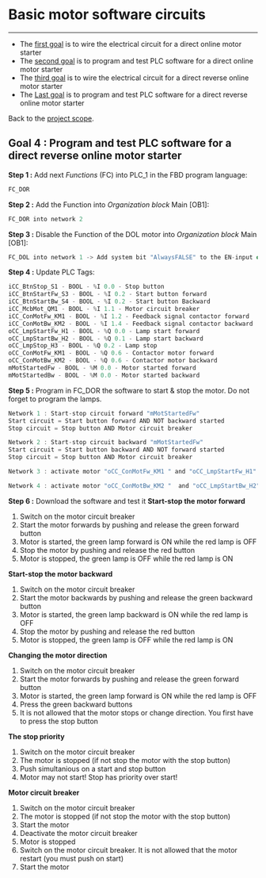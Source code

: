 # Basic motor software circuits
_____________________________________
-   The [first goal](../Ex05/Subchapter04_01.md) is to wire the electrical circuit for a direct online motor starter
-   The [second goal](../Ex05/Subchapter04_02.md)  is to program and test PLC software for a direct online motor starter
- The [third goal](../Ex05/Subchapter04_03.md) is to wire the electrical circuit for a direct reverse online motor starter
-   The [Last goal](../Ex05/Subchapter04_04.md)  is to program and test PLC software for a direct reverse online motor starter

Back to the [project scope](../Ex05/Subchapter04.md).

## Goal 4 : Program and test PLC software for a direct reverse online motor starter
**Step 1 :** Add next *Functions* (FC) into PLC_1 in the FBD program language:
```javascript
FC_DOR
```

**Step 2 :** Add the Function into *Organization block* Main [OB1]:
```javascript
FC_DOR into network 2
```

**Step 3 :** Disable the Function of the DOL motor into *Organization block* Main [OB1]:
```javascript
FC_DOL into network 1 -> Add system bit "AlwaysFALSE" to the EN-input of FC_DOL
```

**Step 4 :** Update PLC Tags:
```javascript
iCC_BtnStop_S1 - BOOL - %I 0.0 - Stop button
iCC_BtnStartFw_S3 - BOOL - %I 0.2 - Start button forward
iCC_BtnStartBw_S4 - BOOL - %I 0.2 - Start button Backward
iCC_McbMot_QM1 - BOOL - %I 1.1 - Motor circuit breaker
iCC_ConMotFw_KM1 - BOOL - %I 1.2 - Feedback signal contactor forward
iCC_ConMotBw_KM2 - BOOL - %I 1.4 - Feedback signal contactor backward
oCC_LmpStartFw_H1 - BOOL - %Q 0.0 - Lamp start forward
oCC_LmpStartBw_H2 - BOOL - %Q 0.1 - Lamp start backward
oCC_LmpStop_H3 - BOOL - %Q 0.2 - Lamp stop
oCC_ConMotFw_KM1 - BOOL - %Q 0.6 - Contactor motor forward
oCC_ConMotBw_KM2 - BOOL - %Q 0.6 - Contactor motor backward
mMotStartedFw - BOOL - %M 0.0 - Motor started forward
mMotStartedBw - BOOL - %M 0.0 - Motor started backward
```

**Step 5 :** Program in FC_DOR the software to start & stop the motor. Do not forget to program the lamps.
```javascript
Network 1 : Start-stop circuit forward "mMotStartedFw"
Start circuit = Start button forward AND NOT backward started
Stop circuit = Stop button AND Motor circuit breaker
```

```javascript
Network 2 : Start-stop circuit backward "mMotStartedFw"
Start circuit = Start button backward AND NOT forward started
Stop circuit = Stop button AND Motor circuit breaker
```

```javascript
Network 3 : activate motor "oCC_ConMotFw_KM1 " and "oCC_LmpStartFw_H1"
```

```javascript
Network 4 : activate motor "oCC_ConMotBw_KM2 "  and "oCC_LmpStartBw_H2"
```

**Step 6 :** Download the software and test it
__Start-stop the motor forward__
1) Switch on the motor circuit breaker
2) Start the motor forwards by pushing and release the green forward button
3) Motor is started, the green lamp forward is ON while the red lamp is OFF
4) Stop the motor by pushing and release the red button
5) Motor is stopped, the green lamp is OFF while the red lamp is ON

__Start-stop the motor backward__
1) Switch on the motor circuit breaker
2) Start the motor backwards by pushing and release the green backward button
3) Motor is started, the green lamp backward is ON while the red lamp is OFF
4) Stop the motor by pushing and release the red button
5) Motor is stopped, the green lamp is OFF while the red lamp is ON

__Changing the motor direction__
1) Switch on the motor circuit breaker
2) Start the motor forwards by pushing and release the green forward button
3) Motor is started, the green lamp forward is ON while the red lamp is OFF
4) Press the green backward buttons
5) It is not allowed that the motor stops or change direction. You first have to press the stop button

__The stop priority__
1) Switch on the motor circuit breaker
2) The motor is stopped (if not stop the motor with the stop button)
2) Push simultanious on a start and stop button
3) Motor may not start! Stop has priority over start!

__Motor circuit breaker__
1) Switch on the motor circuit breaker
2) The motor is stopped (if not stop the motor with the stop button)
2) Start the motor
3) Deactivate the motor circuit breaker
4) Motor is stopped
5) Switch on the motor circuit breaker. It is not allowed that the motor restart (you must push on start)
6) Start the motor
